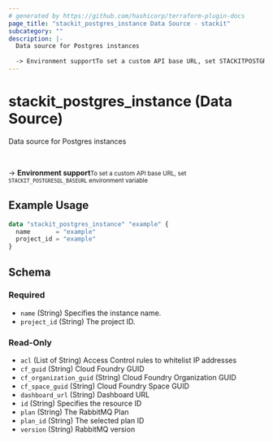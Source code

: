 ```yaml
---
# generated by https://github.com/hashicorp/terraform-plugin-docs
page_title: "stackit_postgres_instance Data Source - stackit"
subcategory: ""
description: |-
  Data source for Postgres instances
  
  -> Environment supportTo set a custom API base URL, set STACKITPOSTGRESQLBASEURL environment variable
---
```


# stackit_postgres_instance (Data Source)

Data source for Postgres instances


<br />

-> __Environment support__<small>To set a custom API base URL, set <code>STACKIT_POSTGRESQL_BASEURL</code> environment variable </small>

## Example Usage

```terraform
data "stackit_postgres_instance" "example" {
  name       = "example"
  project_id = "example"
}
```

<!-- schema generated by tfplugindocs -->
## Schema

### Required

- `name` (String) Specifies the instance name.
- `project_id` (String) The project ID.

### Read-Only

- `acl` (List of String) Access Control rules to whitelist IP addresses
- `cf_guid` (String) Cloud Foundry GUID
- `cf_organization_guid` (String) Cloud Foundry Organization GUID
- `cf_space_guid` (String) Cloud Foundry Space GUID
- `dashboard_url` (String) Dashboard URL
- `id` (String) Specifies the resource ID
- `plan` (String) The RabbitMQ Plan
- `plan_id` (String) The selected plan ID
- `version` (String) RabbitMQ version


